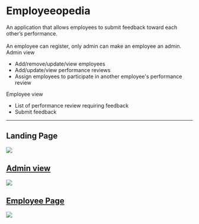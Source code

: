 # Employeeopedia

An application that allows employees to submit feedback toward each other’s performance.<br>                                                       
An employee can register, only admin can make an employee an admin.<br>
Admin view
<ul>
  <li>Add/remove/update/view employees</li>
  <li>Add/update/view performance reviews</li>
  <li>Assign employees to participate in another employee's performance review</li>
</ul>

Employee view
<ul>
  <li>List of performance review requiring feedback</li>
   <li>Submit feedback</li>
</ul>

<hr>

<h2>Landing Page</h2>
 <a href="https://drive.google.com/uc?export=view&id=1HMWC9RQt8x4cg8Vm6dvejIXiVmB1niuR"><img src="https://drive.google.com/uc?export=view&id=1HMWC9RQt8x4cg8Vm6dvejIXiVmB1niuR"  />
 
 <h2>Admin view</h2>
 <a href="https://drive.google.com/uc?export=view&id=1Zw1gs5bbSj-xDn-IrenWnT7mYvMdK1vD"><img src="https://drive.google.com/uc?export=view&id=1Zw1gs5bbSj-xDn-IrenWnT7mYvMdK1vD"  />
 
 <h2>Employee Page</h2>
 <a href="https://drive.google.com/uc?export=view&id=1J2EUXqJRIDIzLNJ3T9bTyAmxspfM4d0W"><img src="https://drive.google.com/uc?export=view&id=1J2EUXqJRIDIzLNJ3T9bTyAmxspfM4d0W"  />
 
